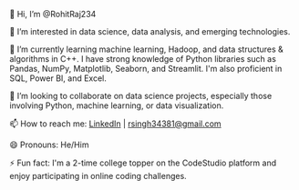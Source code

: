 👋 Hi, I’m @RohitRaj234

👀 I’m interested in data science, data analysis, and emerging technologies.

🌱 I’m currently learning machine learning, Hadoop, and data structures & algorithms in C++. I have strong knowledge of Python libraries such as Pandas, NumPy, Matplotlib, Seaborn, and Streamlit. I'm also proficient in SQL, Power BI, and Excel.

💞️ I’m looking to collaborate on data science projects, especially those involving Python, machine learning, or data visualization.

📫 How to reach me: [LinkedIn](https://www.linkedin.com/in/rohit-raj-69b817259/) | rsingh34381@gmail.com

😄 Pronouns: He/Him

⚡ Fun fact: I'm a 2-time college topper on the CodeStudio platform and enjoy participating in online coding challenges.
